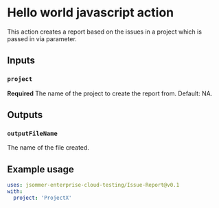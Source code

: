 # Hello world javascript action

This action creates a report based on the issues in a project which is passed in via parameter.

## Inputs

### `project`

**Required** The name of the project to create the report from. Default: NA.

## Outputs

### `outputFileName`

The name of the file created.

## Example usage

```yaml
uses: jsommer-enterprise-cloud-testing/Issue-Report@v0.1
with:
  project: 'ProjectX'
```